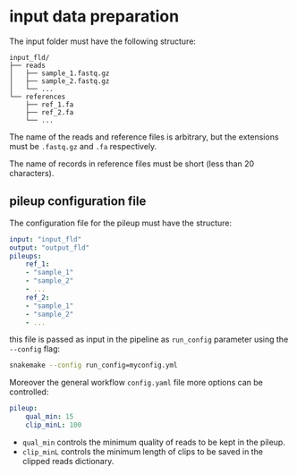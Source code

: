 # input data preparation

The input folder must have the following structure:

```
input_fld/
├── reads
│   ├── sample_1.fastq.gz
│   ├── sample_2.fastq.gz
│   └── ...
└── references
    ├── ref_1.fa
    ├── ref_2.fa
    └── ...
```

The name of the reads and reference files is arbitrary, but the extensions must be `.fastq.gz` and `.fa` respectively.

The name of records in reference files must be short (less than 20 characters).

## pileup configuration file

The configuration file for the pileup must have the structure:
```yaml
input: "input_fld"
output: "output_fld"
pileups:
    ref_1:
    - "sample_1"
    - "sample_2"
    - ...
    ref_2:
    - "sample_1"
    - "sample_2"
    - ...
```

this file is passed as input in the pipeline as `run_config` parameter using the `--config` flag:
```bash
snakemake --config run_config=myconfig.yml
```

Moreover the general workflow `config.yaml` file more options can be controlled:
```yaml
pileup:
    qual_min: 15
    clip_minL: 100
```
- `qual_min` controls the minimum quality of reads to be kept in the pileup.
- `clip_minL` controls the minimum length of clips to be saved in the clipped reads dictionary.
